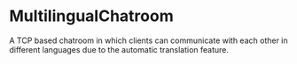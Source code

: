 # MultilingualChatroom
A TCP based chatroom in which clients can communicate with each other in different languages due to the automatic translation feature.
